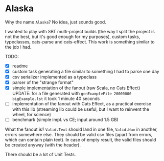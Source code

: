 # Alaska

Why the name `Alaska`? No idea, just sounds good.

I wanted to play with SBT multi-project builds (the way I split the project is not the best, but it's good enough for my
purposes), custom tasks, typeclasses, cats-parse and cats-effect.
This work is something similar to the job I had.

TODO:
- [x] readme
- [x] custom task generating a file similar to something I had to parse one day
- [x] csv serializer implemented as a typeclass
- [x] parser of the "strange format"
- [x] simple implementation of the fanout (raw Scala, no Cats Effect) UPDATE: for a file
generated with `genExampleFile 20000000 bigExample.lst` it took 1 minute 40 seconds
- [ ] implementation of the fanout with Cats Effect, as a practical exercise with this lib
(streaming lib could be useful, but I want to reinvent the wheel, for science)
- [ ] benchmark (simple impl. vs CE; input around 1.5 GB)

What the fanout is? `Valid.Text` should land in one file, `Valid.Num` in another, errors somewhere else.
They should be valid csv files (apart from errors, which can contain plain text). In case of empty result, the
valid files should be created anyway (with the header).

There should be a lot of Unit Tests.
